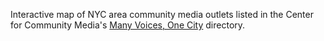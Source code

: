 Interactive map of NYC area community media outlets listed in the Center for Community Media's [Many Voices, One City](http://directory.ccm.journalism.cuny.edu/) directory.
